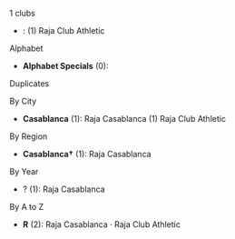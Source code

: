 1 clubs

-  : (1) Raja Club Athletic




Alphabet

- **Alphabet Specials** (0): 




Duplicates





By City

- **Casablanca** (1): Raja Casablanca  (1) Raja Club Athletic




By Region

- **Casablanca†** (1):   Raja Casablanca




By Year

- ? (1):   Raja Casablanca






By A to Z

- **R** (2): Raja Casablanca · Raja Club Athletic





